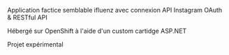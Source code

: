 Application factice semblable ifluenz avec connexion API Instagram OAuth & RESTful API

Hébergé sur OpenShift à l'aide d'un custom cartidge ASP.NET

Projet expérimental

